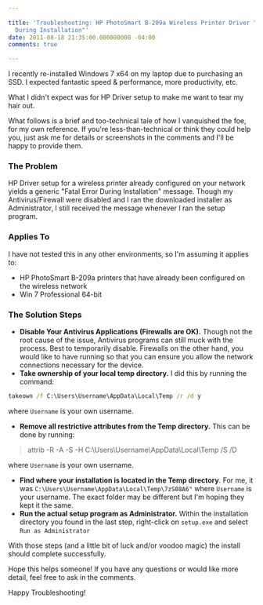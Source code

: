 ```yaml
---
 
title: 'Troubleshooting: HP PhotoSmart B-209a Wireless Printer Driver "Fatal Error
  During Installation"'
date: 2011-08-18 21:35:00.000000000 -04:00
comments: true

---
```

I recently re-installed Windows 7 x64 on my laptop due to purchasing an SSD. I expected fantastic speed &amp; performance, more productivity, etc.

What I didn't expect was for HP Driver setup to make me want to tear my hair out.

What follows is a brief and too-technical tale of how I vanquished the foe, for my own reference. If you're less-than-technical or think they could help you, just ask me for details or screenshots in the comments and I'll be happy to provide them.

### The Problem

HP Driver setup for a wireless printer already configured on your network yields a generic "Fatal Error During Installation" message. Though my Antivirus/Firewall were disabled and I ran the downloaded installer as Administrator, I still received the message whenever I ran the setup program.

### Applies To

I have not tested this in any other environments, so I'm assuming it applies to:

* HP PhotoSmart B-209a printers that have already been configured on the wireless network
* Win 7 Professional 64-bit

### The Solution Steps

* **Disable Your Antivirus Applications (Firewalls are OK).** Though not the root cause of the issue, Antivirus programs can still muck with the process. Best to temporarily disable. Firewalls on the other hand, you would like to have running so that you can ensure you allow the network connections necessary for the device.
* **Take ownership of your local temp directory.** I did this by running the command:

```cmd
takeown /f C:\Users\Username\AppData\Local\Temp /r /d y
```

where `Username` is your own username.

* **Remove all restrictive attributes from the Temp directory.** This can be done by running:

>attrib -R -A -S -H C:\Users\Username\AppData\Local\Temp /S /D

where `Username` is your own username.

* **Find where your installation is located in the Temp directory**. For me, it was `C:\Users\Username\AppData\Local\Temp\7zS08A6"` where `Username` is your username. The exact folder may be different but I'm hoping they kept it the same.
* **Run the actual setup program as Administrator.** Within the installation directory you found in the last step, right-click on `setup.exe` and select `Run as Administrator`

With those steps (and a little bit of luck and/or voodoo magic) the install should complete successfully.

Hope this helps someone! If you have any questions or would like more detail, feel free to ask in the comments.

Happy Troubleshooting!
